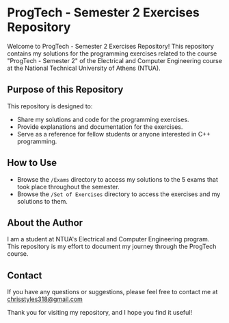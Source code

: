 # ProgTech - Semester 2 Exercises Repository

Welcome to ProgTech - Semester 2 Exercises Repository! This repository contains my solutions for the programming exercises related to the course "ProgTech - Semester 2" of the Electrical and Computer Engineering course at the National Technical University of Athens (NTUA).

## Purpose of this Repository

This repository is designed to:

- Share my solutions and code for the programming exercises.
- Provide explanations and documentation for the exercises.
- Serve as a reference for fellow students or anyone interested in C++ programming.

## How to Use

- Browse the `/Exams` directory to access my solutions to the 5 exams that took place throughout the semester.
- Browse the `/Set of Exercises` directory to access the exercises and my solutions to them.

## About the Author

I am a student at NTUA's Electrical and Computer Engineering program.
This repository is my effort to document my journey through the ProgTech course.

## Contact

If you have any questions or suggestions, please feel free to contact me at chrisstyles318@gmail.com

Thank you for visiting my repository, and I hope you find it useful!
